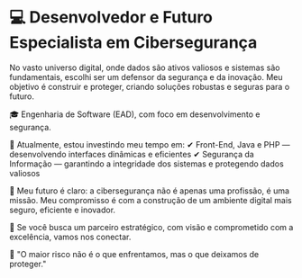 <h1> 💻 Desenvolvedor e Futuro Especialista em Cibersegurança </h1> 
No vasto universo digital, onde dados são ativos valiosos e sistemas são fundamentais, escolhi ser um defensor da segurança e da inovação. Meu objetivo é construir e proteger, criando soluções robustas e seguras para o futuro.

🎓 Engenharia de Software (EAD), com foco em desenvolvimento e segurança.

🌱 Atualmente, estou investindo meu tempo em:
✔ Front-End, Java e PHP — desenvolvendo interfaces dinâmicas e eficientes
✔ Segurança da Informação — garantindo a integridade dos sistemas e protegendo dados valiosos

🔮 Meu futuro é claro: a cibersegurança não é apenas uma profissão, é uma missão. Meu compromisso é com a construção de um ambiente digital mais seguro, eficiente e inovador.

🔗 Se você busca um parceiro estratégico, com visão e comprometido com a excelência, vamos nos conectar.

💬 "O maior risco não é o que enfrentamos, mas o que deixamos de proteger."
